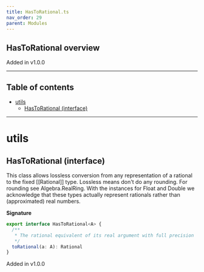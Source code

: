 ```yaml
---
title: HasToRational.ts
nav_order: 29
parent: Modules
---
```


## HasToRational overview

Added in v1.0.0

---

<h2 class="text-delta">Table of contents</h2>

- [utils](#utils)
  - [HasToRational (interface)](#hastorational-interface)

---

# utils

## HasToRational (interface)

This class allows lossless conversion from any representation of a rational
to the fixed [[Rational]] type. Lossless means don't do any rounding. For
rounding see Algebra.RealRing. With the instances for Float and Double we
acknowledge that these types actually represent rationals rather than
(approximated) real numbers.

**Signature**

```ts
export interface HasToRational<A> {
  /**
   * The rational equivalent of its real argument with full precision
   */
  toRational(a: A): Rational
}
```

Added in v1.0.0
